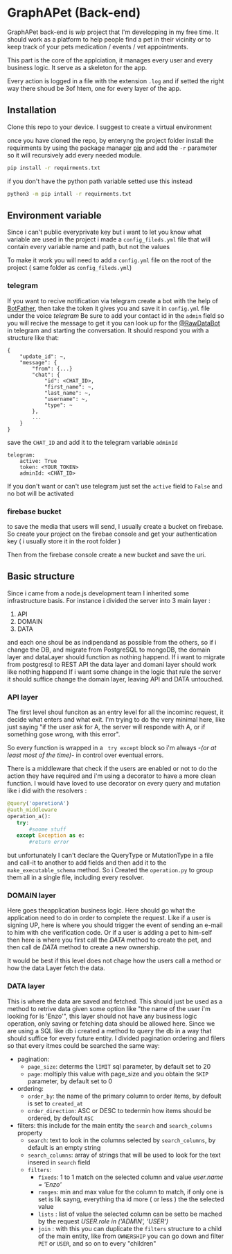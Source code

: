 # GraphAPet (Back-end)
GraphAPet back-end is *wip* project that I'm developping in my free time.
It should work as a platform to help people find a pet in their vicinity or to keep track of your pets medication / events / vet appointments. 

This part is the core of the applciation, it manages every user and every business logic. 
It serve as a skeleton for the app.

Every action is logged in a file with the extension `.log` and if setted the right way there shoud be 3of htem, one for every layer of the app.


## Installation 
Clone this repo to your device.
I suggest to create a virtual environment 

once you have cloned the repo, by enteryng the project folder install the requirments by using the package manager [pip](https://pip.pypa.io/en/stable/)
and add the `-r` parameter so it will recursively add every needed module.

```bash
pip install -r requirments.txt
```
if you don't have the python path variable setted use this instead

```bash
python3 -m pip intall -r requirments.txt
```

## Environment variable

Since i can't public everyprivate key but i want to let you know what variable are used in the project i made a `config_fileds.yml` file that will contain every variable name and path, but not the values

To make it work you will need to add a `config.yml` file on the root of the project ( same folder as `config_fileds.yml`)

### telegram
If you want to recive notification via telegram create a bot with the help of [BotFather](https://web.telegram.org/z/#93372553), then take the token it gives you and save it in `config.yml` file under the voice *telegram*
Be sure to add your contact id in the `admin` field so you will recive the message
to get it you can look up for the [@RawDataBot](https://web.telegram.org/z/#211246197) in telegram and starting the conversation. 
It should respond you with  a structure like that: 
```
{
    "update_id": ~,
    "message": {
        "from": {...}
        "chat": {
            "id": <CHAT_ID>,
            "first_name": ~,
            "last_name": ~,
            "username": ~,
            "type": ~
        },
        ...
    }
}
```
save the `CHAT_ID` and add it to the telegram variable `adminId`

```
telegram: 
    active: True
    token: <YOUR_TOKEN> 
    adminId: <CHAT_ID>
```
If you don't want or can't use telegram just set the `active` field to `False` and no bot will be activated

### firebase bucket
to save the media that users will send, I usually create a bucket on firebase. 
So create your project on the firebae console and get your authentication key ( i usually store it in the root folder )

Then from the firebase console create a new bucket and save the uri.

## Basic structure
Since i came from a node.js development team I inherited some infrastructure basis. 
For instance i divided the server into 3 main layer : 
1. API
2. DOMAIN
3. DATA

and each one shoul be as indipendand as possible from the others, so if i change the DB, and migrate from PostgreSQL to mongoDB, the domain layer and dataLayer should function as nothing happend.
If i want to migrate from postgresql to REST API the data layer and domani layer should work like nothing happend
If i want some change in the logic that rule the server it should suffice change the domain layer, leaving API and DATA untouched.

### API layer
The first level shoul funciton as an entry level for all the incominc request, it decide what enters and what exit. 
I'm trying to do the very minimal here, like just saying "if the user ask for A, the server will responde with A, or if something gose wrong, with this error". 

So every function is wrapped in a ` try except` block so i'm always _-(or at least  most of the time)-_ in control over eventual errors.

There is a middleware that check if the users are enabled or not to do the action they have required and i'm using a decorator to have a more clean function.
 I would have loved to use decorator on every query and mutation like i did with the resolvers :
 ```python
@query('operetionA')
@auth_middleware
operation_a():
    try:
        #soome stuff
    except Exception as e:
        #return error
 ```
but unfortunately I can't declare the QueryType or MutationType in a file and call-it to another to add fields and then add it to the `make_executable_schema` method.
So i Created the `operation.py` to group them all in a single file, including every resolver.


### DOMAIN layer
Here goes theapplication business logic.
Here should go what the application need to do in order to complete the request. 
Like if a user is signing UP, here is where you should trigger the event of sending an e-mail to him with che verification code.
Or if a user is adding a pet to him-self then here is where you first call the *DATA* method to create the pet, and then call de *DATA* method to create a new ownership.

It would be best if this level does not chage how the users call a method or how the data Layer fetch the data. 

### DATA layer
This is where the data are saved and fetched. 
This should just be used as a method to retrive data given some option like "the name of the user i'm looking for is 'Enzo'", this layer should not have any business logic operation, only saving or fetching data should be allowed here.
Since we are using a SQL like db i created a method to query the db in a way that should suffice for every future entity.
I divided pagination ordering and filers so that every itmes could be searched the same way: 
- pagination: 
    - `page_size`: determs the `lIMIT` sql parameter, by default set to 20
    - `page`: moltiply this value with page_size and you obtain the `SKIP` parameter, by default set to 0
- ordering: 
    - `order_by`: the name of the primary column to order items, by defoult is set to `created_at`
    - `order_direction`: ASC or DESC to tedermin how items should be ordered,  by defoult `ASC`
- filters: 
    this include for the main entity the `search` and `search_columns` property
    - `search`: text to look in the columns selected by `search_columns`, by default is an empty string
    - `search_columns`: array of strings that will be used to look for the text insered in `search` field
    - `filters`: 
        - `fixeds`: 1 to 1 match on the selected column and value _user.name = 'Enzo'_ 
        - `ranges`: min and max value for the column to match, if only one is set is lik sayng, everything tha id more ( or less ) the the selected value
        - `lists` : list of value the selected column can be setto be mached by the request _USER.role in ('ADMIN', 'USER')_ 
        - `join` : with this you can duplicate the `filters` structure to a child of the main entity, like from `OWNERSHIP` you can go down and filter `PET` or `USER`, and so on to every "children"